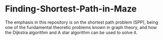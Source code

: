 # Finding-Shortest-Path-in-Maze
The emphasis in this repository is on the shortest path problem (SPP), being one of the fundamental theoretic problems known in graph theory, and how the Dijkstra algorithm  and A star algorithm can be used to solve it.
